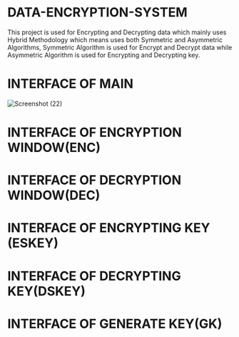 # DATA-ENCRYPTION-SYSTEM
This project is used for Encrypting and Decrypting data which mainly uses Hybrid Methodology which means uses both Symmetric and Asymmetric Algorithms, Symmetric Algorithm is used for Encrypt and Decrypt data while Asymmetric Algorithm is used for Encrypting and Decrypting key.
# INTERFACE OF MAIN
![Screenshot (22)](https://user-images.githubusercontent.com/87997298/128840023-fc53ae63-17ba-4090-a08f-43ce4a6fd911.png)
# INTERFACE OF ENCRYPTION WINDOW(ENC)
# INTERFACE OF DECRYPTION WINDOW(DEC)
# INTERFACE OF ENCRYPTING KEY (ESKEY)
# INTERFACE OF DECRYPTING KEY(DSKEY)
# INTERFACE OF GENERATE KEY(GK)
